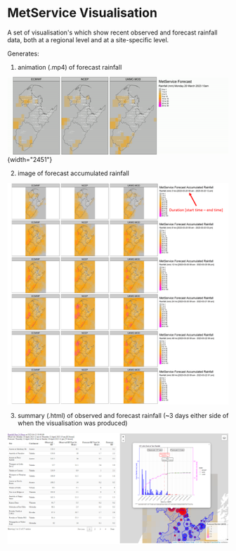 # MetService Visualisation

A set of visualisation's which show recent observed and forecast rainfall data, both at a regional level and at a site-specific level.

Generates:

1.  animation (.mp4) of forecast rainfall

![](media/example1.gif){width="2451"}

2.  image of forecast accumulated rainfall

![](media/example2.png)

3.  summary (.html) of observed and forecast rainfall (\~3 days either side of when the visualisation was produced)

![](media/example3.png)
